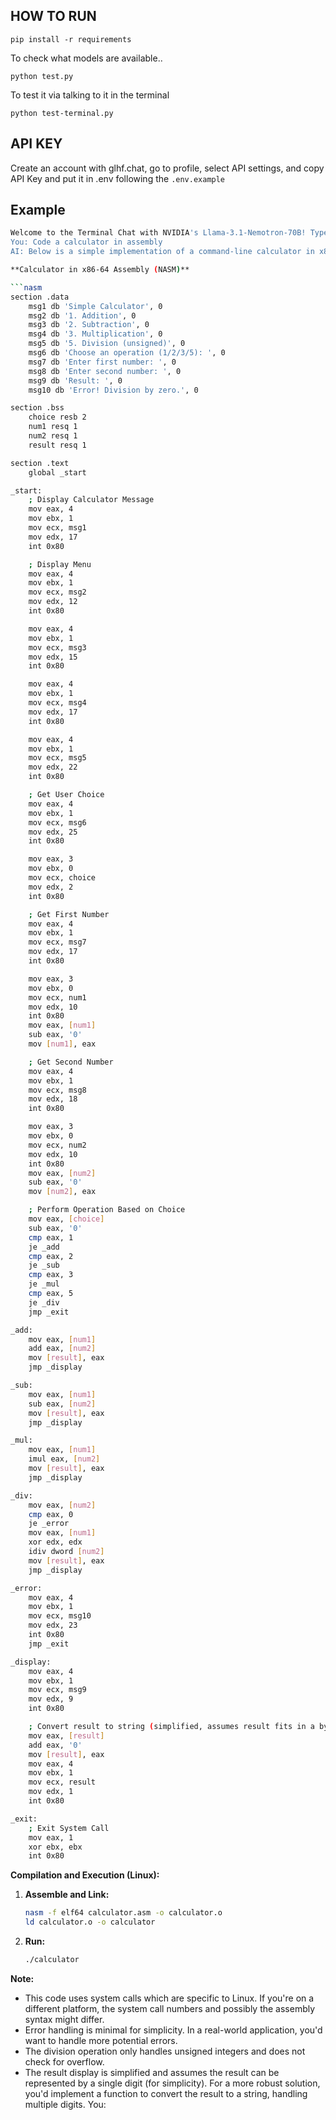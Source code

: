 ## HOW TO RUN

```pip install -r requirements```

To check what models are available..

```python test.py```

To test it via talking to it in the terminal

```python test-terminal.py```

## API KEY

Create an account with glhf.chat, go to profile, select API settings, and copy API Key and put it in .env following the ```.env.example```

## Example

```bash
Welcome to the Terminal Chat with NVIDIA's Llama-3.1-Nemotron-70B! Type your messages below. Press Ctrl+C to exit.
You: Code a calculator in assembly
AI: Below is a simple implementation of a command-line calculator in x86-64 assembly language using NASM (Netwide Assembler) syntax. This calculator will support basic arithmetic operations: addition, subtraction, multiplication, and division. Please note, for division, we'll only handle unsigned integers to avoid complexity with signed division.

**Calculator in x86-64 Assembly (NASM)**

```nasm
section .data
    msg1 db 'Simple Calculator', 0
    msg2 db '1. Addition', 0
    msg3 db '2. Subtraction', 0
    msg4 db '3. Multiplication', 0
    msg5 db '5. Division (unsigned)', 0
    msg6 db 'Choose an operation (1/2/3/5): ', 0
    msg7 db 'Enter first number: ', 0
    msg8 db 'Enter second number: ', 0
    msg9 db 'Result: ', 0
    msg10 db 'Error! Division by zero.', 0

section .bss
    choice resb 2
    num1 resq 1
    num2 resq 1
    result resq 1

section .text
    global _start

_start:
    ; Display Calculator Message
    mov eax, 4
    mov ebx, 1
    mov ecx, msg1
    mov edx, 17
    int 0x80

    ; Display Menu
    mov eax, 4
    mov ebx, 1
    mov ecx, msg2
    mov edx, 12
    int 0x80

    mov eax, 4
    mov ebx, 1
    mov ecx, msg3
    mov edx, 15
    int 0x80

    mov eax, 4
    mov ebx, 1
    mov ecx, msg4
    mov edx, 17
    int 0x80

    mov eax, 4
    mov ebx, 1
    mov ecx, msg5
    mov edx, 22
    int 0x80

    ; Get User Choice
    mov eax, 4
    mov ebx, 1
    mov ecx, msg6
    mov edx, 25
    int 0x80

    mov eax, 3
    mov ebx, 0
    mov ecx, choice
    mov edx, 2
    int 0x80

    ; Get First Number
    mov eax, 4
    mov ebx, 1
    mov ecx, msg7
    mov edx, 17
    int 0x80

    mov eax, 3
    mov ebx, 0
    mov ecx, num1
    mov edx, 10
    int 0x80
    mov eax, [num1]
    sub eax, '0'
    mov [num1], eax

    ; Get Second Number
    mov eax, 4
    mov ebx, 1
    mov ecx, msg8
    mov edx, 18
    int 0x80

    mov eax, 3
    mov ebx, 0
    mov ecx, num2
    mov edx, 10
    int 0x80
    mov eax, [num2]
    sub eax, '0'
    mov [num2], eax

    ; Perform Operation Based on Choice
    mov eax, [choice]
    sub eax, '0'
    cmp eax, 1
    je _add
    cmp eax, 2
    je _sub
    cmp eax, 3
    je _mul
    cmp eax, 5
    je _div
    jmp _exit

_add:
    mov eax, [num1]
    add eax, [num2]
    mov [result], eax
    jmp _display

_sub:
    mov eax, [num1]
    sub eax, [num2]
    mov [result], eax
    jmp _display

_mul:
    mov eax, [num1]
    imul eax, [num2]
    mov [result], eax
    jmp _display

_div:
    mov eax, [num2]
    cmp eax, 0
    je _error
    mov eax, [num1]
    xor edx, edx
    idiv dword [num2]
    mov [result], eax
    jmp _display

_error:
    mov eax, 4
    mov ebx, 1
    mov ecx, msg10
    mov edx, 23
    int 0x80
    jmp _exit

_display:
    mov eax, 4
    mov ebx, 1
    mov ecx, msg9
    mov edx, 9
    int 0x80

    ; Convert result to string (simplified, assumes result fits in a byte)
    mov eax, [result]
    add eax, '0'
    mov [result], eax
    mov eax, 4
    mov ebx, 1
    mov ecx, result
    mov edx, 1
    int 0x80

_exit:
    ; Exit System Call
    mov eax, 1
    xor ebx, ebx
    int 0x80
```

**Compilation and Execution (Linux):**

1. **Assemble and Link:**
   ```bash
   nasm -f elf64 calculator.asm -o calculator.o
   ld calculator.o -o calculator
   ```

2. **Run:**
   ```bash
   ./calculator
   ```

**Note:**
- This code uses system calls which are specific to Linux. If you're on a different platform, the system call numbers and possibly the assembly syntax might differ.
- Error handling is minimal for simplicity. In a real-world application, you'd want to handle more potential errors.
- The division operation only handles unsigned integers and does not check for overflow.
- The result display is simplified and assumes the result can be represented by a single digit (for simplicity). For a more robust solution, you'd implement a function to convert the result to a string, handling multiple digits.
You:
```